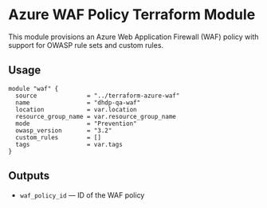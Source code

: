 # Azure WAF Policy Terraform Module

This module provisions an Azure Web Application Firewall (WAF) policy with support for OWASP rule sets and custom rules.

## Usage

```hcl
module "waf" {
  source              = "../terraform-azure-waf"
  name                = "dhdp-qa-waf"
  location            = var.location
  resource_group_name = var.resource_group_name
  mode                = "Prevention"
  owasp_version       = "3.2"
  custom_rules        = []
  tags                = var.tags
}
```

## Outputs

- `waf_policy_id` — ID of the WAF policy